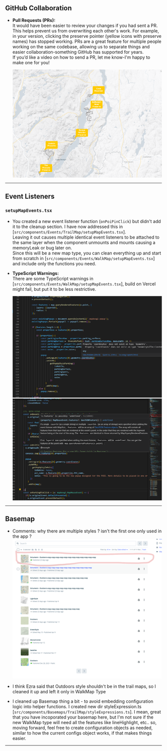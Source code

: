 ## GitHub Collaboration

- **Pull Requests (PRs):**  
    It would have been easier to review your changes if you had sent a PR. This helps prevent us from overwriting each other's work. For example, in your version, clicking the preserve pointer (yellow icons with preserve names) has stopped working. PRs are a great feature for multiple people working on the same codebase, allowing us to separate things and easier collaboration-something GitHub has supported for years.  
    If you’d like a video on how to send a PR, let me know-I'm happy to make one for you!

    ![TypeScript warning screenshot](./comments/PreservePointer.png)
---

## Event Listeners

### `setupMapEvents.tsx`
- You created a new event listener function (`onPoiPinClick`) but didn't add it to the cleanup section. I have now addressed this in [`src/components/Events/TrailMap/setupMapEvents.tsx`].  
    Leaving it out causes multiple identical event listeners to be attached to the same layer when the component unmounts and mounts causing a memoryLeak or bug later on.  
    Since this will be a new map type, you can clean everything up and start from scratch in [`src/components/Events/WalkMap/setupMapEvents.tsx`] and include only the functions you need.
- **TypeScript Warnings:**  
    There are some TypeScript warnings in [`src/components/Events/WalkMap/setupMapEvents.tsx`], build on Vercel might fail, but put it to be less restrictive.
      
    ![TypeScript warning screenshot](./comments/type-script-1.png)
    ![TypeScript warning 2](./comments/type-script.png)
---

## Basemap
   - Comments:  why there are multiple styles  ? isn't the first one only used in the app ?
   ![TypeScript warning 2](./comments/mapbox-editopr.png)

   - I think Ezra said that Outdoors style shouldn't be in the trail maps, so I cleaned it up and left it only in WalkMap Type
   
   - I cleaned up Basemap thing a bit - to avoid embedding configuration logic into helper functions. I created new dir styleExpression.ts [`src/components/Basemaps/TrailMap/styleExpressions.ts`]. I mean, great that you have incoporated your basemap here,  but I'm not sure if the new WalkMap type will need all the features like lineHighlight, etc.. so, moving forward, feel free to create configuration objects as needed, similar to how the current configs object works, if that makes things easier.

---

